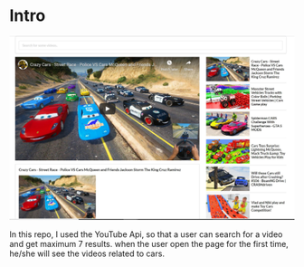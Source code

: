 # Intro

![First Pgae](https://github.com/sanasdh/React/blob/master/videos/public/Capture.JPG?raw=true)

In this repo, I used the YouTube Api, so that a user can search for a video and get maximum 7 results. when the user open the page for the first time, he/she will see the videos related to cars.